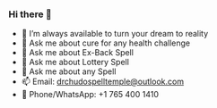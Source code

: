 ### Hi there 👋
- 🔭 I’m always available to turn your dream to reality
- 🌱 Ask me about cure for any health challenge
- 👯 Ask me about Ex-Back Spell
- 🤔 Ask me about Lottery Spell
- 💬 Ask me about any Spell
- 📫 Email: drchudospelltemple@outlook.com
- 💬 Phone/WhatsApp: +1 765 400 1410

<!--
**drchulo/drchulo** is a ✨ _special_ ✨ repository because its `README.md` (this file) appears on your GitHub profile.

Here are some ideas to get you started:

- 🔭 I’m always available to turn your dream to reality
- 🌱 Ask me about cure for any health challenge
- 👯 Ask me about Ex-Back Spell
- 🤔 Ask me about Lottery Spell
- 💬 Ask me about any Spell
- 📫 How to reach me: drchudospelltemple@outlook.com

- 😄 Pronouns: Dr
- ⚡ Fun fact: ...
-->
